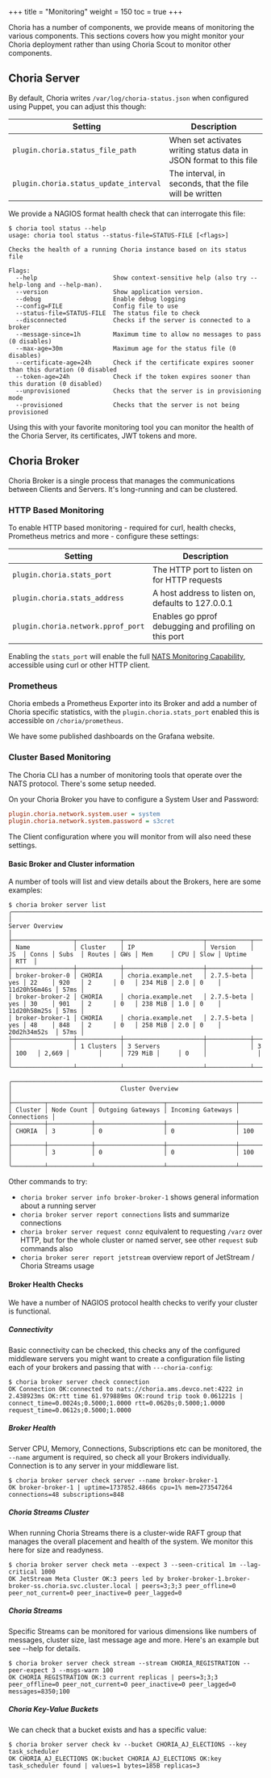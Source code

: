 +++
title = "Monitoring"
weight = 150
toc = true
+++

Choria has a number of components, we provide means of monitoring the various components. This sections
covers how you might monitor your Choria deployment rather than using Choria Scout to monitor other components.

## Choria Server

By default, Choria writes `/var/log/choria-status.json` when configured using Puppet, you can adjust this though:

| Setting                                | Description                                                        |
|----------------------------------------|--------------------------------------------------------------------|
| `plugin.choria.status_file_path`       | When set activates writing status data in JSON format to this file |
| `plugin.choria.status_update_interval` | The interval, in seconds, that the file will be written            |

We provide a NAGIOS format health check that can interrogate this file:

```nohighlight
$ choria tool status --help
usage: choria tool status --status-file=STATUS-FILE [<flags>]

Checks the health of a running Choria instance based on its status file

Flags:
  --help                     Show context-sensitive help (also try --help-long and --help-man).
  --version                  Show application version.
  --debug                    Enable debug logging
  --config=FILE              Config file to use
  --status-file=STATUS-FILE  The status file to check
  --disconnected             Checks if the server is connected to a broker
  --message-since=1h         Maximum time to allow no messages to pass (0 disables)
  --max-age=30m              Maximum age for the status file (0 disables)
  --certificate-age=24h      Check if the certificate expires sooner than this duration (0 disabled
  --token-age=24h            Check if the token expires sooner than this duration (0 disabled)
  --unprovisioned            Checks that the server is in provisioning mode
  --provisioned              Checks that the server is not being provisioned
```

Using this with your favorite monitoring tool you can monitor the health of the Choria Server,
its certificates, JWT tokens and more.

## Choria Broker

Choria Broker is a single process that manages the communications between Clients and Servers.
It's long-running and can be clustered.

### HTTP Based Monitoring

To enable HTTP based monitoring - required for curl, health checks, Prometheus metrics and more -
configure these settings:

| Setting                            | Description                                           |
|------------------------------------|-------------------------------------------------------|
| `plugin.choria.stats_port`         | The HTTP port to listen on for HTTP requests          |
| `plugin.choria.stats_address`      | A host address to listen on, defaults to 127.0.0.1    |
| `plugin.choria.network.pprof_port` | Enables go pprof debugging and profiling on this port |

Enabling the `stats_port` will enable the full [NATS Monitoring Capability](https://docs.nats.io/running-a-nats-service/nats_admin/monitoring),
accessible using curl or other HTTP client.

### Prometheus

Choria embeds a Prometheus Exporter into its Broker and add a number of Choria specific statistics,
with the `plugin.choria.stats_port` enabled this is accessible on `/choria/prometheus`. 

We have some published dashboards on the Grafana website.

### Cluster Based Monitoring

The Choria CLI has a number of monitoring tools that operate over the NATS protocol. There's some 
setup needed.

On your Choria Broker you have to configure a System User and Password:

```ini
plugin.choria.network.system.user = system
plugin.choria.network.system.password = s3cret
```

The Client configuration where you will monitor from will also need these settings.

#### Basic Broker and Cluster information

A number of tools will list and view details about the Brokers, here are some examples:

```nohighlight
$ choria broker server list
╭────────────────────────────────────────────────────────────────────────────────────────────────────────────────────────────────────────────────────╮
│                                                                  Server Overview                                                                   │
├─────────────────┬────────────┬──────────────────────┬────────────┬─────┬───────┬───────┬────────┬─────┬─────────┬─────┬──────┬──────────────┬──────┤
│ Name            │ Cluster    │ IP                   │ Version    │ JS  │ Conns │ Subs  │ Routes │ GWs │ Mem     │ CPU │ Slow │ Uptime       │ RTT  │
├─────────────────┼────────────┼──────────────────────┼────────────┼─────┼───────┼───────┼────────┼─────┼─────────┼─────┼──────┼──────────────┼──────┤
│ broker-broker-0 │ CHORIA     │ choria.example.net   │ 2.7.5-beta │ yes │ 22    │ 920   │ 2      │ 0   │ 234 MiB │ 2.0 │ 0    │ 11d20h56m46s │ 57ms │
│ broker-broker-2 │ CHORIA     │ choria.example.net   │ 2.7.5-beta │ yes │ 30    │ 901   │ 2      │ 0   │ 238 MiB │ 1.0 │ 0    │ 11d20h58m25s │ 57ms │
│ broker-broker-1 │ CHORIA     │ choria.example.net   │ 2.7.5-beta │ yes │ 48    │ 848   │ 2      │ 0   │ 258 MiB │ 2.0 │ 0    │ 20d2h34m52s  │ 57ms │
├─────────────────┼────────────┼──────────────────────┼────────────┼─────┼───────┼───────┼────────┼─────┼─────────┼─────┼──────┼──────────────┼──────┤
│                 │ 1 Clusters │ 3 Servers            │            │ 3   │ 100   │ 2,669 │        │     │ 729 MiB │     │ 0    │              │      │
╰─────────────────┴────────────┴──────────────────────┴────────────┴─────┴───────┴───────┴────────┴─────┴─────────┴─────┴──────┴──────────────┴──────╯

╭────────────────────────────────────────────────────────────────────────────╮
│                              Cluster Overview                              │
├─────────┬────────────┬───────────────────┬───────────────────┬─────────────┤
│ Cluster │ Node Count │ Outgoing Gateways │ Incoming Gateways │ Connections │
├─────────┼────────────┼───────────────────┼───────────────────┼─────────────┤
│ CHORIA  │ 3          │ 0                 │ 0                 │ 100         │
├─────────┼────────────┼───────────────────┼───────────────────┼─────────────┤
│         │ 3          │ 0                 │ 0                 │ 100         │
╰─────────┴────────────┴───────────────────┴───────────────────┴─────────────╯
```

Other commands to try:

 * `choria broker server info broker-broker-1` shows general information about a running server
 * `choria broker server report connections` lists and summarize connections
 * `choria broker server request connz` equivalent to requesting `/varz` over HTTP, but for the whole cluster or named server, see other `request` sub commands also
 * `choria broker serer report jetstream` overview report of JetStream / Choria Streams usage

#### Broker Health Checks

We have a number of NAGIOS protocol health checks to verify your cluster is functional.

##### Connectivity

Basic connectivity can be checked, this checks any of the configured middleware servers you might
want to create a configuration file listing each of your brokers and passing that with `---choria-config`:

```nohighlight
$ choria broker server check connection
OK Connection OK:connected to nats://choria.ams.devco.net:4222 in 2.438923ms OK:rtt time 61.979889ms OK:round trip took 0.061221s | connect_time=0.0024s;0.5000;1.0000 rtt=0.0620s;0.5000;1.0000 request_time=0.0612s;0.5000;1.0000
```

##### Broker Health

Server CPU, Memory, Connections, Subscriptions etc can be monitored, the `--name` argument is required,
so check all your Brokers individually. Connection is to any server in your middleware list.

```nohighlight
$ choria broker server check server --name broker-broker-1
OK broker-broker-1 | uptime=1737852.4866s cpu=1% mem=273547264 connections=48 subscriptions=848
```

##### Choria Streams Cluster

When running Choria Streams there is a cluster-wide RAFT group that manages the overall placement
and health of the system. We monitor this here for size and readyness.

```nohighlight
$ choria broker server check meta --expect 3 --seen-critical 1m --lag-critical 1000
OK JetStream Meta Cluster OK:3 peers led by broker-broker-1.broker-broker-ss.choria.svc.cluster.local | peers=3;3;3 peer_offline=0 peer_not_current=0 peer_inactive=0 peer_lagged=0
```

##### Choria Streams

Specific Streams can be monitored for various dimensions like numbers of messages, cluster size,
last message age and more.  Here's an example but see --help for details.

```nohighlight
$ choria broker server check stream --stream CHORIA_REGISTRATION --peer-expect 3 --msgs-warn 100
OK CHORIA_REGISTRATION OK:3 current replicas | peers=3;3;3 peer_offline=0 peer_not_current=0 peer_inactive=0 peer_lagged=0 messages=8350;100
```

##### Choria Key-Value Buckets

We can check that a bucket exists and has a specific value:

```nohighlight
$ choria broker server check kv --bucket CHORIA_AJ_ELECTIONS --key task_scheduler
OK CHORIA_AJ_ELECTIONS OK:bucket CHORIA_AJ_ELECTIONS OK:key task_scheduler found | values=1 bytes=185B replicas=3
```
